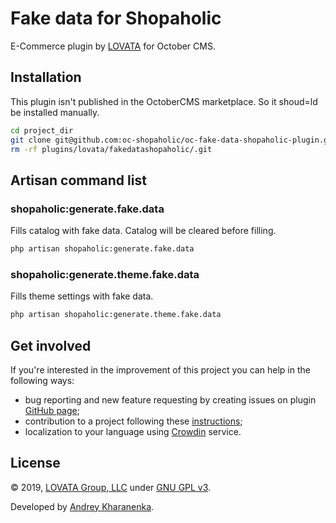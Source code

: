 # Fake data for Shopaholic

E-Commerce plugin by [LOVATA](https://lovata.com) for October CMS.

## Installation

This plugin isn't published in the OctoberCMS marketplace. So it shoud=ld be installed manually.

```bash
cd project_dir
git clone git@github.com:oc-shopaholic/oc-fake-data-shopaholic-plugin.git plugins/lovata/fakedatashopaholic
rm -rf plugins/lovata/fakedatashopaholic/.git
```

## Artisan command list

### **shopaholic:generate.fake.data**

Fills catalog with fake data. Catalog will be cleared before filling.
```bash
php artisan shopaholic:generate.fake.data
```

### **shopaholic:generate.theme.fake.data**

Fills theme settings with fake data.
```bash
php artisan shopaholic:generate.theme.fake.data
```

## Get involved

If you're interested in the improvement of this project you can help in the following ways:
* bug reporting and new feature requesting by creating issues on plugin [GitHub page](https://github.com/lovata/oc-shopaholic-plugin/issues);
* contribution to a project following these [instructions](https://github.com/lovata/oc-shopaholic-plugin/blob/master/CONTRIBUTING.md);
* localization to your language using [Crowdin](https://crowdin.com/project/shopaholic-plugin-for-october) service.

## License

© 2019, [LOVATA Group, LLC](https://github.com/lovata) under [GNU GPL v3](https://opensource.org/licenses/GPL-3.0).

Developed by [Andrey Kharanenka](https://github.com/kharanenka).
